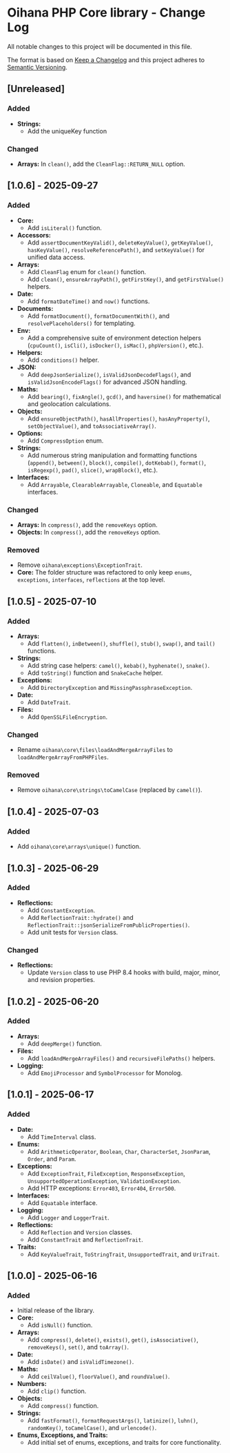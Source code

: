 # Oihana PHP Core library - Change Log

All notable changes to this project will be documented in this file.

The format is based on [Keep a Changelog](http://keepachangelog.com/) and this project adheres to [Semantic Versioning](http://semver.org/).

## [Unreleased]

### Added
 - **Strings:**
   - Add the uniqueKey function

### Changed
- **Arrays:** In `clean()`, add the `CleanFlag::RETURN_NULL` option.

## [1.0.6] - 2025-09-27

### Added
- **Core:**
  - Add `isLiteral()` function.
- **Accessors:**
  - Add `assertDocumentKeyValid()`, `deleteKeyValue()`, `getKeyValue()`, `hasKeyValue()`, `resolveReferencePath()`, and `setKeyValue()` for unified data access.
- **Arrays:**
  - Add `CleanFlag` enum for `clean()` function.
  - Add `clean()`, `ensureArrayPath()`, `getFirstKey()`, and `getFirstValue()` helpers.
- **Date:**
  - Add `formatDateTime()` and `now()` functions.
- **Documents:**
  - Add `formatDocument()`, `formatDocumentWith()`, and `resolvePlaceholders()` for templating.
- **Env:**
  - Add a comprehensive suite of environment detection helpers (`cpuCount()`, `isCli()`, `isDocker()`, `isMac()`, `phpVersion()`, etc.).
- **Helpers:**
  - Add `conditions()` helper.
- **JSON:**
  - Add `deepJsonSerialize()`, `isValidJsonDecodeFlags()`, and `isValidJsonEncodeFlags()` for advanced JSON handling.
- **Maths:**
  - Add `bearing()`, `fixAngle()`, `gcd()`, and `haversine()` for mathematical and geolocation calculations.
- **Objects:**
  - Add `ensureObjectPath()`, `hasAllProperties()`, `hasAnyProperty()`, `setObjectValue()`, and `toAssociativeArray()`.
- **Options:**
  - Add `CompressOption` enum.
- **Strings:**
  - Add numerous string manipulation and formatting functions (`append()`, `between()`, `block()`, `compile()`, `dotKebab()`, `format()`, `isRegexp()`, `pad()`, `slice()`, `wrapBlock()`, etc.).
- **Interfaces:**
  - Add `Arrayable`, `ClearableArrayable`, `Cloneable`, and `Equatable` interfaces.

### Changed
- **Arrays:** In `compress()`, add the `removeKeys` option.
- **Objects:** In `compress()`, add the `removeKeys` option.

### Removed
- Remove `oihana\exceptions\ExceptionTrait`.
- **Core:** The folder structure was refactored to only keep `enums`, `exceptions`, `interfaces`, `reflections` at the top level.

## [1.0.5] - 2025-07-10

### Added
- **Arrays:**
  - Add `flatten()`, `inBetween()`, `shuffle()`, `stub()`, `swap()`, and `tail()` functions.
- **Strings:**
  - Add string case helpers: `camel()`, `kebab()`, `hyphenate()`, `snake()`.
  - Add `toString()` function and `SnakeCache` helper.
- **Exceptions:**
  - Add `DirectoryException` and `MissingPassphraseException`.
- **Date:**
  - Add `DateTrait`.
- **Files:**
  - Add `OpenSSLFileEncryption`.

### Changed
- Rename `oihana\core\files\loadAndMergeArrayFiles` to `loadAndMergeArrayFromPHPFiles`.

### Removed
- Remove `oihana\core\strings\toCamelCase` (replaced by `camel()`).

## [1.0.4] - 2025-07-03

### Added
- Add `oihana\core\arrays\unique()` function.

## [1.0.3] - 2025-06-29

### Added
- **Reflections:**
  - Add `ConstantException`.
  - Add `ReflectionTrait::hydrate()` and `ReflectionTrait::jsonSerializeFromPublicProperties()`.
  - Add unit tests for `Version` class.

### Changed
- **Reflections:**
  - Update `Version` class to use PHP 8.4 hooks with build, major, minor, and revision properties.

## [1.0.2] - 2025-06-20

### Added
- **Arrays:**
  - Add `deepMerge()` function.
- **Files:**
  - Add `loadAndMergeArrayFiles()` and `recursiveFilePaths()` helpers.
- **Logging:**
  - Add `EmojiProcessor` and `SymbolProcessor` for Monolog.

## [1.0.1] - 2025-06-17

### Added
- **Date:**
  - Add `TimeInterval` class.
- **Enums:**
  - Add `ArithmeticOperator`, `Boolean`, `Char`, `CharacterSet`, `JsonParam`, `Order`, and `Param`.
- **Exceptions:**
  - Add `ExceptionTrait`, `FileException`, `ResponseException`, `UnsupportedOperationException`, `ValidationException`.
  - Add HTTP exceptions: `Error403`, `Error404`, `Error500`.
- **Interfaces:**
  - Add `Equatable` interface.
- **Logging:**
  - Add `Logger` and `LoggerTrait`.
- **Reflections:**
  - Add `Reflection` and `Version` classes.
  - Add `ConstantTrait` and `ReflectionTrait`.
- **Traits:**
  - Add `KeyValueTrait`, `ToStringTrait`, `UnsupportedTrait`, and `UriTrait`.

## [1.0.0] - 2025-06-16

### Added
- Initial release of the library.
- **Core:**
  - Add `isNull()` function.
- **Arrays:**
  - Add `compress()`, `delete()`, `exists()`, `get()`, `isAssociative()`, `removeKeys()`, `set()`, and `toArray()`.
- **Date:**
  - Add `isDate()` and `isValidTimezone()`.
- **Maths:**
  - Add `ceilValue()`, `floorValue()`, and `roundValue()`.
- **Numbers:**
  - Add `clip()` function.
- **Objects:**
  - Add `compress()` function.
- **Strings:**
  - Add `fastFormat()`, `formatRequestArgs()`, `latinize()`, `luhn()`, `randomKey()`, `toCamelCase()`, and `urlencode()`.
- **Enums, Exceptions, and Traits:**
  - Add initial set of enums, exceptions, and traits for core functionality.
